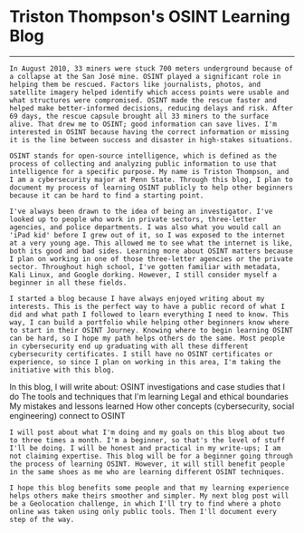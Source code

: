 # Triston Thompson's OSINT Learning Blog

---

	In August 2010, 33 miners were stuck 700 meters underground because of a collapse at the San José mine. OSINT played a significant role in helping them be rescued. Factors like journalists, photos, and satellite imagery helped identify which access points were usable and what structures were compromised. OSINT made the rescue faster and helped make better-informed decisions, reducing delays and risk. After 69 days, the rescue capsule brought all 33 miners to the surface alive. That drew me to OSINT; good information can save lives. I'm interested in OSINT because having the correct information or missing it is the line between success and disaster in high-stakes situations.

	OSINT stands for open-source intelligence, which is defined as the process of collecting and analyzing public information to use that intelligence for a specific purpose. My name is Triston Thompson, and I am a cybersecurity major at Penn State. Through this blog, I plan to document my process of learning OSINT publicly to help other beginners because it can be hard to find a starting point.

	I've always been drawn to the idea of being an investigator. I've looked up to people who work in private sectors, three-letter agencies, and police departments. I was also what you would call an 'iPad kid' before I grew out of it, so I was exposed to the internet at a very young age. This allowed me to see what the internet is like, both its good and bad sides. Learning more about OSINT matters because I plan on working in one of those three-letter agencies or the private sector. Throughout high school, I've gotten familiar with metadata, Kali Linux, and Google dorking. However, I still consider myself a beginner in all these fields.

	I started a blog because I have always enjoyed writing about my interests. This is the perfect way to have a public record of what I did and what path I followed to learn everything I need to know. This way, I can build a portfolio while helping other beginners know where to start in their OSINT Journey. Knowing where to begin learning OSINT can be hard, so I hope my path helps others do the same. Most people in cybersecurity end up graduating with all these different cybersecurity certificates. I still have no OSINT certificates or experience, so since I plan on working in this area, I'm taking the initiative with this blog.

In this blog, I will write about:
OSINT investigations and case studies that I do
The tools and techniques that I'm learning
Legal and ethical boundaries
My mistakes and lessons learned
How other concepts (cybersecurity, social engineering) connect to OSINT

	I will post about what I'm doing and my goals on this blog about two to three times a month. I'm a beginner, so that's the level of stuff I'll be doing. I will be honest and practical in my write-ups; I am not claiming expertise. This blog will be for a beginner going through the process of learning OSINT. However, it will still benefit people in the same shoes as me who are learning different OSINT techniques.

	I hope this blog benefits some people and that my learning experience helps others make theirs smoother and simpler. My next blog post will be a Geolocation challenge, in which I'll try to find where a photo online was taken using only public tools. Then I'll document every step of the way.
